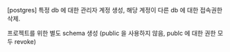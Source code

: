 

[postgres]
특정 db 에 대한 관리자 계정 생성, 해당 계정이 다른 db 에 대한 접속권한 삭제.

프로젝트를 위한 별도 schema 생성 (public 을 사용하지 않음, publc 에 대한 권한 모두 revoke)



